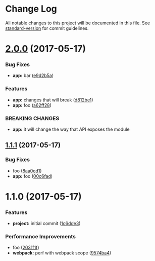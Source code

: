 # Change Log

All notable changes to this project will be documented in this file. See [standard-version](https://github.com/conventional-changelog/standard-version) for commit guidelines.

<a name="2.0.0"></a>
# [2.0.0](https://github.com/gabrielrtakeda/testing-commit-convention/compare/v1.1.1...v2.0.0) (2017-05-17)


### Bug Fixes

* **app:** bar ([e9d2b5a](https://github.com/gabrielrtakeda/testing-commit-convention/commit/e9d2b5a))


### Features

* **app:** changes that will break ([d812be1](https://github.com/gabrielrtakeda/testing-commit-convention/commit/d812be1))
* **app:** foo ([a62ff28](https://github.com/gabrielrtakeda/testing-commit-convention/commit/a62ff28))


### BREAKING CHANGES

* **app:** it will change the way that API exposes the module



<a name="1.1.1"></a>
## [1.1.1](https://github.com/gabrielrtakeda/testing-commit-convention/compare/v1.1.0...v1.1.1) (2017-05-17)


### Bug Fixes

* foo ([8aa0ed1](https://github.com/gabrielrtakeda/testing-commit-convention/commit/8aa0ed1))
* **app:** foo ([00c6fad](https://github.com/gabrielrtakeda/testing-commit-convention/commit/00c6fad))



<a name="1.1.0"></a>
# 1.1.0 (2017-05-17)


### Features

* **project:** initial commit ([1c6dde3](https://github.com/gabrielrtakeda/testing-commit-convention/commit/1c6dde3))


### Performance Improvements

* foo ([2031f1f](https://github.com/gabrielrtakeda/testing-commit-convention/commit/2031f1f))
* **webpack:** perf with webpack scope ([9574ba4](https://github.com/gabrielrtakeda/testing-commit-convention/commit/9574ba4))
